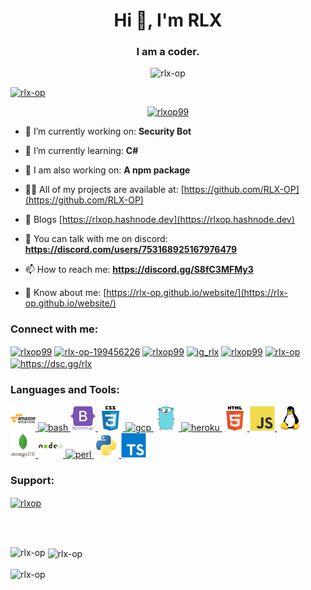 <h1 align="center">Hi 👋, I'm RLX</h1>
<h3 align="center">I am a coder.</h3>

<p align="center"> <img src="https://komarev.com/ghpvc/?username=rlx-op&label=Profile%20views&color=0e75b6&style=flat" alt="rlx-op" /> </p>

<p align="left"> <a href="https://github.com/ryo-ma/github-profile-trophy"><img src="https://github-profile-trophy.vercel.app/?username=rlx-op" alt="rlx-op" /></a> </p>

<p align="center"> <a href="https://twitter.com/rlxop99" target="blank"><img src="https://img.shields.io/twitter/follow/rlxop99?logo=twitter&style=for-the-badge" alt="rlxop99" /></a> </p>

- 🔭 I’m currently working on: **Security Bot**

- 🌱 I’m currently learning: **C#**

- 🔭 I am also working on: **A npm package**

- 👨‍💻 All of my projects are available at: [https://github.com/RLX-OP](https://github.com/RLX-OP)

- 📝 Blogs [https://rlxop.hashnode.dev](https://rlxop.hashnode.dev)

- 💬 You can talk with me on discord: **https://discord.com/users/753168925167976479**

- 📫 How to reach me: **https://discord.gg/S8fC3MFMy3**

- 📄 Know about me: [https://rlx-op.github.io/website/](https://rlx-op.github.io/website/)

<h3 align="left">Connect with me:</h3>
<p align="left">
<a href="https://twitter.com/rlxop99" target="blank"><img align="center" src="https://raw.githubusercontent.com/rahuldkjain/github-profile-readme-generator/master/src/images/icons/Social/twitter.svg" alt="rlxop99" height="30" width="40" /></a>
<a href="https://linkedin.com/in/rlx-op-199456226" target="blank"><img align="center" src="https://raw.githubusercontent.com/rahuldkjain/github-profile-readme-generator/master/src/images/icons/Social/linked-in-alt.svg" alt="rlx-op-199456226" height="30" width="40" /></a>
<a href="https://kaggle.com/rlxop99" target="blank"><img align="center" src="https://raw.githubusercontent.com/rahuldkjain/github-profile-readme-generator/master/src/images/icons/Social/kaggle.svg" alt="rlxop99" height="30" width="40" /></a>
<a href="https://instagram.com/ig_rlx" target="blank"><img align="center" src="https://raw.githubusercontent.com/rahuldkjain/github-profile-readme-generator/master/src/images/icons/Social/instagram.svg" alt="ig_rlx" height="30" width="40" /></a>
<a href="https://hashnode.com/rlxop99" target="blank"><img align="center" src="https://raw.githubusercontent.com/rahuldkjain/github-profile-readme-generator/master/src/images/icons/Social/hashnode.svg" alt="rlxop99" height="30" width="40" /></a>
<a href="https://www.youtube.com/c/rlx-op" target="blank"><img align="center" src="https://raw.githubusercontent.com/rahuldkjain/github-profile-readme-generator/master/src/images/icons/Social/youtube.svg" alt="rlx-op" height="30" width="40" /></a>
<a href="https://discord.gg/S8fC3MFMy3" target="blank"><img align="center" src="https://raw.githubusercontent.com/rahuldkjain/github-profile-readme-generator/master/src/images/icons/Social/discord.svg" alt="https://dsc.gg/rlx" height="30" width="40" /></a>
</p>

<h3 align="left">Languages and Tools:</h3>
<p align="left"> <a href="https://aws.amazon.com" target="_blank" rel="noreferrer"> <img src="https://raw.githubusercontent.com/devicons/devicon/master/icons/amazonwebservices/amazonwebservices-original-wordmark.svg" alt="aws" width="40" height="40"/> </a> <a href="https://www.gnu.org/software/bash/" target="_blank" rel="noreferrer"> <img src="https://www.vectorlogo.zone/logos/gnu_bash/gnu_bash-icon.svg" alt="bash" width="40" height="40"/> </a> <a href="https://getbootstrap.com" target="_blank" rel="noreferrer"> <img src="https://raw.githubusercontent.com/devicons/devicon/master/icons/bootstrap/bootstrap-plain-wordmark.svg" alt="bootstrap" width="40" height="40"/> </a> <a href="https://www.w3schools.com/css/" target="_blank" rel="noreferrer"> <img src="https://raw.githubusercontent.com/devicons/devicon/master/icons/css3/css3-original-wordmark.svg" alt="css3" width="40" height="40"/> </a> <a href="https://cloud.google.com" target="_blank" rel="noreferrer"> <img src="https://www.vectorlogo.zone/logos/google_cloud/google_cloud-icon.svg" alt="gcp" width="40" height="40"/> </a> <a href="https://golang.org" target="_blank" rel="noreferrer"> <img src="https://raw.githubusercontent.com/devicons/devicon/master/icons/go/go-original.svg" alt="go" width="40" height="40"/> </a> <a href="https://heroku.com" target="_blank" rel="noreferrer"> <img src="https://www.vectorlogo.zone/logos/heroku/heroku-icon.svg" alt="heroku" width="40" height="40"/> </a> <a href="https://www.w3.org/html/" target="_blank" rel="noreferrer"> <img src="https://raw.githubusercontent.com/devicons/devicon/master/icons/html5/html5-original-wordmark.svg" alt="html5" width="40" height="40"/> </a> <a href="https://developer.mozilla.org/en-US/docs/Web/JavaScript" target="_blank" rel="noreferrer"> <img src="https://raw.githubusercontent.com/devicons/devicon/master/icons/javascript/javascript-original.svg" alt="javascript" width="40" height="40"/> </a> <a href="https://www.linux.org/" target="_blank" rel="noreferrer"> <img src="https://raw.githubusercontent.com/devicons/devicon/master/icons/linux/linux-original.svg" alt="linux" width="40" height="40"/> </a> <a href="https://www.mongodb.com/" target="_blank" rel="noreferrer"> <img src="https://raw.githubusercontent.com/devicons/devicon/master/icons/mongodb/mongodb-original-wordmark.svg" alt="mongodb" width="40" height="40"/> </a> <a href="https://nodejs.org" target="_blank" rel="noreferrer"> <img src="https://raw.githubusercontent.com/devicons/devicon/master/icons/nodejs/nodejs-original-wordmark.svg" alt="nodejs" width="40" height="40"/> </a> <a href="https://www.perl.org/" target="_blank" rel="noreferrer"> <img src="https://api.iconify.design/logos-perl.svg" alt="perl" width="40" height="40"/> </a> <a href="https://www.python.org" target="_blank" rel="noreferrer"> <img src="https://raw.githubusercontent.com/devicons/devicon/master/icons/python/python-original.svg" alt="python" width="40" height="40"/> </a> <a href="https://www.typescriptlang.org/" target="_blank" rel="noreferrer"> <img src="https://raw.githubusercontent.com/devicons/devicon/master/icons/typescript/typescript-original.svg" alt="typescript" width="40" height="40"/> </a> </p>

<h3 align="left">Support:</h3>
<p><a href="https://www.buymeacoffee.com/rlxop"> <img align="center" src="https://cdn.buymeacoffee.com/buttons/v2/default-yellow.png" height="50" width="210" alt="rlxop" /></a></p><br><br>

<p><img align="left" src="https://github-readme-stats.vercel.app/api/top-langs?username=rlx-op&show_icons=true&locale=en&layout=compact" alt="rlx-op" /></p>

<p>&nbsp;<img align="center" src="https://github-readme-stats.vercel.app/api?username=rlx-op&show_icons=true&locale=en" alt="rlx-op" /></p>

<p><img align="center" src="https://github-readme-streak-stats.herokuapp.com/?user=rlx-op&" alt="rlx-op" /></p>
